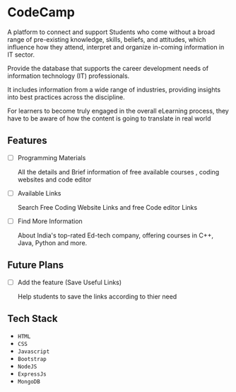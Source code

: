 # CodeCamp
A platform to connect and support Students who come without a broad range of pre-existing knowledge, skills, beliefs, and attitudes, which influence how they attend, interpret and organize in-coming information in IT sector.

Provide the  database that supports the career development needs of information technology (IT) professionals. 

It includes information from a wide range of industries, providing insights into best practices across the discipline.



For learners to become truly engaged in the overall eLearning process, they have to be aware of how the content is going to translate in real world

 
## Features

- [ ] Programming Materials

     All the details and Brief information  of free available courses , coding websites and code editor
     
- [ ] Available Links
    
    Search Free Coding Website Links and free Code editor Links
    
- [ ] Find More Information
    
    About India's top-rated Ed-tech company, offering courses in C++, Java, Python and more.
    
## Future Plans

- [ ] Add the feature (Save Useful Links)
    
    Help students to save the links according to thier need
    
## Tech Stack


-   `HTML`
-   `CSS`
-   `Javascript`
-   `Bootstrap`
-   `NodeJS`
-   `ExpressJs`
-   `MongoDB`
